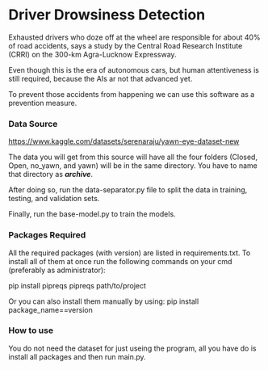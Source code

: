 # Driver Drowsiness Detection

Exhausted drivers who doze off at the wheel are responsible for about 40% of road accidents, says a study by the Central Road Research Institute (CRRI) on the 300-km Agra-Lucknow Expressway.

Even though this is the era of autonomous cars, but human attentiveness is still required, because the AIs ar not that advanced yet.

To prevent those accidents from happening we can use this software as a prevention measure.

### Data Source
https://www.kaggle.com/datasets/serenaraju/yawn-eye-dataset-new

The data you will get from this source will have all the four folders (Closed, Open, no_yawn, and yawn) will be in the same directory. You have to name that directory as **_archive_**.

After doing so, run the data-separator.py file to split the data in training, testing, and validation sets.

Finally, run the base-model.py to train the models.

### Packages Required
All the required packages (with version) are listed in requirements.txt. To install all of them at once run the following commands on your cmd (preferably as administrator):

pip install pipreqs
pipreqs path/to/project

Or you can also install them manually by using: pip install package_name==version

### How to use
You do not need the dataset for just useing the program, all you have do is install all packages and then run main.py.
